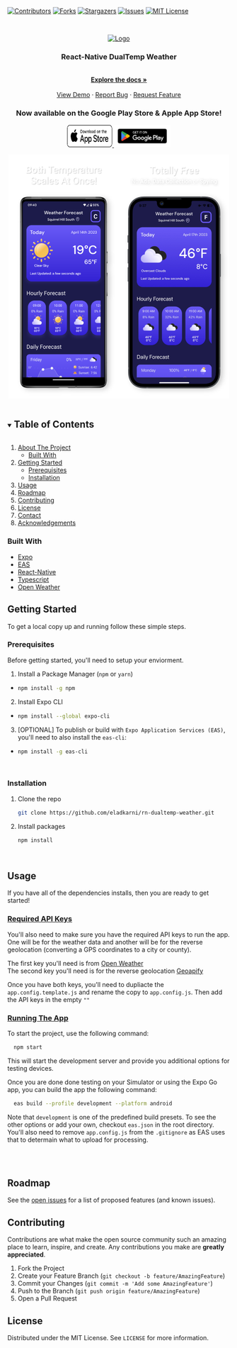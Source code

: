 <!-- PROJECT SHIELDS -->
<!--
*** I'm using markdown "reference style" links for readability.
*** Reference links are enclosed in brackets [ ] instead of parentheses ( ).
*** See the bottom of this document for the declaration of the reference variables
*** for contributors-url, forks-url, etc. This is an optional, concise syntax you may use.
*** https://www.markdownguide.org/basic-syntax/#reference-style-links
-->
[![Contributors][contributors-shield]][contributors-url]
[![Forks][forks-shield]][forks-url]
[![Stargazers][stars-shield]][stars-url]
[![Issues][issues-shield]][issues-url]
[![MIT License][license-shield]][license-url]



<!-- PROJECT LOGO -->
<br />
<p align="center">
  <a href="https://github.com/eladkarni/rn-dualtemp-weather">
    <img src="https://i.imgur.com/V1h7RCx.png" alt="Logo" width="80" height="80">
  </a>

  <h3 align="center">React-Native DualTemp Weather</h3>

  <p align="center">
    <br />
    <a href="https://github.com/eladkarni/rn-dualtemp-weather"><strong>Explore the docs »</strong></a>
    <br />
    <br />
    <a href="https://dualtemp-weather.netlify.app/">View Demo</a>
    ·
    <a href="https://github.com/eladkarni/rn-dualtemp-weather/issues">Report Bug</a>
    ·
    <a href="https://github.com/eladkarni/rn-dualtemp-weather/issues">Request Feature</a>
  </p>
  <h3 align="center">Now available on the Google Play Store & Apple App Store!</h3>
  <p align="center">
    <a href="https://apps.apple.com/app/id1665040449?platform=iphone">
      <img src="assets/app-store-badge.svg" alt="Play Store Link" width="102" height="50">
    </a>
    <a href="https://play.google.com/store/apps/details?id=com.ekarni.rndualtempweatherapp&hl=en_US&gl=US">
      <img src="assets/google-play-badge.png" alt="Play Store Link" width="128" height="50">
    </a>
  </p>
</a>
</p>

<p align="center">
  <img width="500" height="550" src="assets/ReadMe_screenshot.png">
</p>

<!-- TABLE OF CONTENTS -->
<details open="open">
  <summary><h2 style="display: inline-block">Table of Contents</h2></summary>
  <ol>
    <li>
      <a href="#about-the-project">About The Project</a>
      <ul>
        <li><a href="#built-with">Built With</a></li>
      </ul>
    </li>
    <li>
      <a href="#getting-started">Getting Started</a>
      <ul>
        <li><a href="#prerequisites">Prerequisites</a></li>
        <li><a href="#installation">Installation</a></li>
      </ul>
    </li>
    <li><a href="#usage">Usage</a></li>
    <li><a href="#roadmap">Roadmap</a></li>
    <li><a href="#contributing">Contributing</a></li>
    <li><a href="#license">License</a></li>
    <li><a href="#contact">Contact</a></li>
    <li><a href="#acknowledgements">Acknowledgements</a></li>
  </ol>
</details>


### Built With

* [Expo](https://expo.dev/)
* [EAS](https://expo.dev/eas)
* [React-Native](https://reactnative.dev/)
* [Typescript](https://www.typescriptlang.org/)
* [Open Weather](https://openweathermap.org/)



<!-- GETTING STARTED -->
## Getting Started

To get a local copy up and running follow these simple steps.

### Prerequisites

Before getting started, you'll need to setup your enviorment.

1. Install a Package Manager (`npm` or `yarn`)
* 
  ```sh
  npm install -g npm
  ```

2. Install Expo CLI
* 
  ```sh
  npm install --global expo-cli
  ```

3. [OPTIONAL] To publish or build with `Expo Application Services (EAS)`, you'll need to also install the `eas-cli`:
*
  ```sh
  npm install -g eas-cli
  ```
<br />

### Installation

1. Clone the repo
   ```sh
   git clone https://github.com/eladkarni/rn-dualtemp-weather.git
   ```
2. Install packages
   ```sh
   npm install
   ``` 

<br>

<!-- USAGE EXAMPLES -->
## Usage

If you have all of the dependencies installs, then you are ready to get started!

### <u>Required API Keys</u>
You'll also need to make sure you have the required API keys to run the app. One will be for the weather data and another will be for the reverse geolocation (converting a GPS coordinates to a city or county).

The first key you'll need is from [Open Weather](https://openweathermap.org/)
<br/>
The second key you'll need is for the reverse geolocation [Geoapify](https://www.geoapify.com/)


Once you have both keys, you'll need to dupliacte the `app.config.template.js` and rename the copy to `app.config.js`. Then add the API keys in the empty `""`

### <u>Running The App</u>
To start the project, use the following command:
```sh
  npm start
```
This will start the development server and provide you additional options for testing devices. 

Once you are done done testing on your Simulator or using the Expo Go app, you can build the app the following command:

```sh
  eas build --profile development --platform android
```
Note that `development` is one of the predefined build presets. To see the other options or add your own, checkout `eas.json` in the root directory. You'll also need to remove `app.config.js` from the `.gitignore` as EAS uses that to determain what to upload for processing.

<br>
<br>

<!-- ROADMAP -->
## Roadmap

See the [open issues](https://github.com/eladkarni/rn-dualtemp-weather/issues) for a list of proposed features (and known issues).



<!-- CONTRIBUTING -->
## Contributing

Contributions are what make the open source community such an amazing place to learn, inspire, and create. Any contributions you make are **greatly appreciated**.

1. Fork the Project
2. Create your Feature Branch (`git checkout -b feature/AmazingFeature`)
3. Commit your Changes (`git commit -m 'Add some AmazingFeature'`)
4. Push to the Branch (`git push origin feature/AmazingFeature`)
5. Open a Pull Request



<!-- LICENSE -->
## License

Distributed under the MIT License. See `LICENSE` for more information.


<!-- MARKDOWN LINKS & IMAGES -->
<!-- https://www.markdownguide.org/basic-syntax/#reference-style-links -->
[contributors-shield]: https://img.shields.io/github/contributors/eladkarni/rn-dualtemp-weather.svg?style=for-the-badge
[contributors-url]: https://github.com/EladKarni/rn-dualtemp-weather/graphs/contributors

[forks-shield]: https://img.shields.io/github/forks/EladKarni/rn-dualtemp-weather.svg?style=for-the-badge
[forks-url]: https://github.com/EladKarni/rn-dualtemp-weather/network/members

[stars-shield]: https://img.shields.io/github/stars/EladKarni/rn-dualtemp-weather.svg?style=for-the-badge
[stars-url]: https://github.com/EladKarni/rn-dualtemp-weather/stargazers

[issues-shield]: https://img.shields.io/github/issues/EladKarni/rn-dualtemp-weather.svg?style=for-the-badge
[issues-url]: https://github.com/EladKarni/rn-dualtemp-weather/issues

[license-shield]: https://img.shields.io/github/license/EladKarni/rn-dualtemp-weather.svg?style=for-the-badge
[license-url]: https://github.com/EladKarni/rn-dualtemp-weather/blob/master/LICENSE.txt
